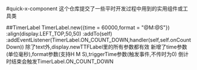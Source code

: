 #quick-x-component
这个仓库提交了一些平时开发过程中用到的实用组件或工具类

##TimerLabel
	TimerLabel.new({time = 60000,format = "@M:@S"})
		:align(display.LEFT_TOP,50,50)
		:addTo(self)
		:addEventListener(TimerLabel.ON_COUNT_DOWN,handler(self,self.onCountDown))
除了text外,display.newTTFLabel里的所有参数都有效
新增了time参数(单位毫秒),format参数(支持H M S),triggerTime参数(触发事件,不传时为0)
倒计时结束会触发TimerLabel.ON_COUNT_DOWN